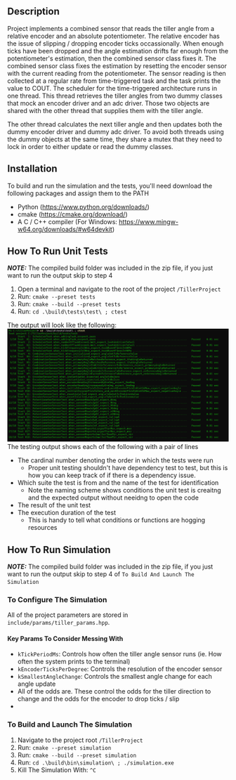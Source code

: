 ## Description
Project implements a combined sensor that reads the tiller angle from a relative encoder and an absolute potentiometer. The relative encoder has the issue of slipping / dropping encoder ticks occassionally. When enough ticks have been dropped and the angle estimation drifts far enough from the potentiometer's estimation, then the combined sensor class fixes it. The combined sensor class fixes the estimation by resetting the encoder sensor with the current reading from the potentiometer. The sensor reading is then collected at a regular rate from time-triggered task and the task prints the value to COUT. The scheduler for the time-triggered architecture runs in one thread. This thread retrieves the tiller angles from two dummy classes that mock an encoder driver and an adc driver. Those two objects are shared with the other thread that supplies them with the tiller angle.

The other thread calculates the next tiller angle and then updates both the dummy encoder driver and dummy adc driver. To avoid both threads using the dummy objects at the same time, they share a mutex that they need to lock in order to either update or read the dummy classes.

## Installation
To build and run the simulation and the tests, you'll need download the following packages and assign them to the PATH
- Python (https://www.python.org/downloads/)
- cmake (https://cmake.org/download/)
- A C / C++ compiler (For Windows: https://www.mingw-w64.org/downloads/#w64devkit)

## How To Run Unit Tests
**_NOTE:_** The compiled build folder was included in the zip file, if you just want to run the output skip to step 4
1. Open a terminal and navigate to the root of the project `/TillerProject`
2. Run: `cmake --preset tests`
3. Run: `cmake --build --preset tests`
4. Run: `cd .\build\tests\test\ ; ctest`

The output will look like the following:
![alt text](image.png)
The testing output shows each of the following with a pair of lines
- The cardinal number denoting the order in which the tests were run
  - Proper unit testing shouldn't have dependency test to test, but this is how you can keep track of if there is a dependency issue.
- Which suite the test is from and the name of the test for identification
  - Note the naming scheme shows conditions the unit test is creaitng and the expected output without neeidng to open the code
- The result of the unit test
- The execution duration of the test 
  - This is handy to tell what conditions or functions are hogging resources

## How To Run Simulation
**_NOTE:_** The compiled build folder was included in the zip file, if you just want to run the output skip to step 4 of `To Build And Launch The Simulation`
### To Configure The Simulation
All of the project parameters are stored in `include/params/tiller_params.hpp`. 
#### Key Params To Consider Messing With
- `kTickPeriodMs`: Controls how often the tiller angle sensor runs (ie. How often the system prints to the terminal)
- `kEncoderTicksPerDegree`: Controls the resolution of the encoder sensor
- `kSmallestAngleChange`: Controls the smallest angle change for each angle update
- All of the odds are. These control the odds for the tiller direction to change and the odds for the encoder to drop ticks / slip
- 
### To Build and Launch The Simulation
1. Navigate to the project root `/TillerProject`
2. Run: `cmake --preset simulation`
3. Run: `cmake --build --preset simulation`
4. Run: `cd .\build\bin\simulation\ ; ./simulation.exe`
5. Kill The Simulation With: `^C`

